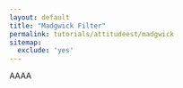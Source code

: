 ```yaml
---
layout: default
title: "Madgwick Filter"
permalink: tutorials/attitudeest/madgwick
sitemap: 
  exclude: 'yes' 
---
```


AAAA